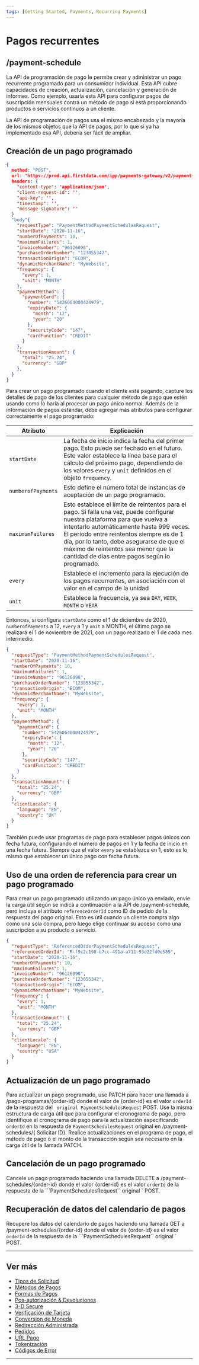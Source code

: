 ```yaml
---
tags: [Getting Started, Payments, Recurring Payments]
---
```


# Pagos recurrentes

## /payment-schedule

La API de programación de pago le permite crear y administrar un pago recurrente programado para un consumidor individual. Esta API cubre capacidades de creación, actualización, cancelación y generación de informes. Como ejemplo, usaría esta API para configurar pagos de suscripción mensuales contra un método de pago si está proporcionando productos o servicios continuos a un cliente.

La API de programación de pagos usa el mismo encabezado y la mayoría de los mismos objetos que la API de pagos, por lo que si ya ha implementado esa API, debería ser fácil de ampliar.

## Creación de un pago programado

```json
{ 
  method: "POST",
  url: 'https://prod.api.firstdata.com/ipp/payments-gateway/v2/payment-schedules',
  headers: {
    "content-type": 'application/json',
    "client-request-id": '',
    "api-key": '',
    "timestamp": '',
    "message-signature": ''
  }
  "body"{
    "requestType": "PaymentMethodPaymentSchedulesRequest",
    "startDate": "2020-11-16",
    "numberOfPayments": 10,
    "maximumFailures": 1,
    "invoiceNumber": "96126098",
    "purchaseOrderNumber": "123055342",
    "transactionOrigin": "ECOM",
    "dynamicMerchantName": "MyWebsite",
    "frequency": {
      "every": 1,
      "unit": "MONTH"
    },
    "paymentMethod": {
      "paymentCard": {
        "number": "5426064000424979",
        "expiryDate": {
          "month": "12",
          "year": "20"
        },
        "securityCode": "147",
        "cardFunction": "CREDIT"
      }
    },
    "transactionAmount": {
      "total": "25.24",
      "currency": "GBP"
    },
  }
}
```

Para crear un pago programado cuando el cliente está pagando, capture los detalles de pago de los clientes para cualquier método de pago que estén usando como lo haría al procesar un pago único normal. Además de la información de pagos estándar, debe agregar más atributos para configurar correctamente el pago programado:

| Atributo               | Explicación                                                                                                                                                                                                                                                                                                                                               |
|------------------------|-----------------------------------------------------------------------------------------------------------------------------------------------------------------------------------------------------------------------------------------------------------------------------------------------------------------------------------------------------------|
| ```startDate```        | La fecha de inicio indica la fecha del primer pago. Esto puede ser fechado en el futuro. Este valor establece la línea base para el cálculo del próximo pago, dependiendo de los valores ```every``` y ```unit``` definidos en el objeto ```frequency```.                                                                                                 |
| ```numberofPayments``` | Esto define el número total de instancias de aceptación de un pago programado.                                                                                                                                                                                                                                                                            |
| ```maximumFailures```  | Esto establece el límite de reintentos para el pago. Si falla una vez, puede configurar nuestra plataforma para que vuelva a intentarlo automáticamente hasta 999 veces. El período entre reintentos siempre es de 1 día, por lo tanto, debe asegurarse de que el máximo de reintentos sea menor que la cantidad de días entre pagos según lo programado. |
| ```every```            | Establece el incremento para la ejecución de los pagos recurrentes, en asociación con el valor en el campo de la unidad                                                                                                                                                                                                                                   |
| ```unit```             | Establece la frecuencia, ya sea ```DAY```, ```WEEK```, ```MONTH``` o ```YEAR```                                                                                                                                                                                                                                                                           |

Entonces, si configura ```startDate``` como el 1 de diciembre de 2020, ```numberofPayments``` a 12, ```every``` a 1 y ```unit``` a MONTH, el último pago se realizará el 1 de noviembre de 2021, con un pago realizado el 1 de cada mes intermedio.

```json
{
  "requestType": "PaymentMethodPaymentSchedulesRequest",
  "startDate": "2020-11-16",
  "numberOfPayments": 10,
  "maximumFailures": 1,
  "invoiceNumber": "96126098",
  "purchaseOrderNumber": "123055342",
  "transactionOrigin": "ECOM",
  "dynamicMerchantName": "MyWebsite",
  "frequency": {
    "every": 1,
    "unit": "MONTH"
  },
  "paymentMethod": {
    "paymentCard": {
      "number": "5426064000424979",
      "expiryDate": {
        "month": "12",
        "year": "20"
      },
      "securityCode": "147",
      "cardFunction": "CREDIT"
    }
  },
  "transactionAmount": {
    "total": "25.24",
    "currency": "GBP"
  },
  "clientLocale": {
    "language": "EN",
    "country": "UK"
  }
}
```

También puede usar programas de pago para establecer pagos únicos con fecha futura, configurando el número de pagos en 1 y la fecha de inicio en una fecha futura. Siempre que el valor ```every``` se establezca en 1, esto es lo mismo que establecer un único pago con fecha futura.

## Uso de una orden de referencia para crear un pago programado

Para crear un pago programado utilizando un pago único ya enviado, envíe la carga útil según se indica a continuación a la API de /payment-schedule, pero incluya el atributo ```referenceOrderId``` como ID de pedido de la respuesta del pago original. Esto es útil cuando un cliente compra algo como una sola compra, pero luego elige continuar su acceso como una suscripción a su producto o servicio.

```json
{
  "requestType": "ReferencedOrderPaymentSchedulesRequest",
  "referencedOrderId": "R-f9c2c198-b7cc-491a-a711-93d22fd0e589",
  "startDate": "2020-11-16",
  "numberOfPayments": 10,
  "maximumFailures": 1,
  "invoiceNumber": "96126098",
  "purchaseOrderNumber": "123055342",
  "transactionOrigin": "ECOM",
  "dynamicMerchantName": "MyWebsite",
  "frequency": {
    "every": 1,
    "unit": "MONTH"
  },
  "transactionAmount": {
    "total": "25.24",
    "currency": "GBP"
  },
  "clientLocale": {
    "language": "EN",
    "country": "USA"
  }
}
```

## Actualización de un pago programado

Para actualizar un pago programado, use PATCH para hacer una llamada a /pago-programas/{order-id} donde el valor de {order-id} es el valor ```orderId``` de la respuesta del ``` original PaymentSchedulesRequest``` POST. Use la misma estructura de carga útil que para configurar el cronograma de pago, pero identifique el cronograma de pago para la actualización especificando ```orderId``` en la respuesta de ```PaymentSchedulesRequest``` original en /payment-schedules/{ Solicitar ID}. Realice actualizaciones en el programa de pago, el método de pago o el monto de la transacción según sea necesario en la carga útil de la llamada PATCH.

## Cancelación de un pago programado

Cancele un pago programado haciendo una llamada DELETE a /payment-schedules/{order-id} donde el valor {order-id} es el valor ```orderId``` de la respuesta de la ```PaymentSchedulesRequest`` original ` POST.

## Recuperación de datos del calendario de pagos

Recupere los datos del calendario de pagos haciendo una llamada GET a /payment-schedules/{order-id} donde el valor de {order-id} es el valor ```orderId``` de la respuesta de la ```PaymentSchedulesRequest`` original ` POST.

---

## Ver más

- [Tipos de Solicitud](?path=docs/español/pagos/3-1-tipos-solicitudes.md)
- [Métodos de Pagos](?path=docs/español/pagos/3-2-metodos-pago.md)
- [Formas de Pagos](?path=docs/español/pagos/3-3-formas-pagos.md)
- [Pos-autorización & Devoluciones](?path=docs/español/pagos/3-4-post-aut.md)
- [3-D Secure](?path=docs/español/pagos/3-5-3d-secure.md)
- [Verificación de Tarjeta](?path=docs/español/pagos/3-6-verificacion-tarjeta.md)
- [Conversion de Moneda](?path=docs/español/pagos/3-7-conversion-moneda.md)
- [Redirección Administrada](?path=docs/español/pagos/3-8-redireccion-administrada.md)
- [Pedidos](?path=docs/español/pagos/3-9-pedidos.md)
- [URL Pago](?path=docs/español/pagos/3-10-pago-url.md)
- [Tokenización](?path=docs/3-12-tokenisation.md)
- [Códigos de Error](?path=docs/3-13-error-codes.md)

---
